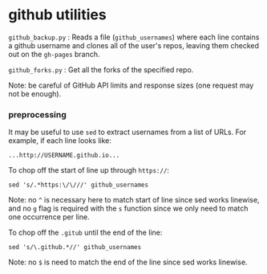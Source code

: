 # github utilities

`github_backup.py`
: Reads a file (`github_usernames`) where each line contains a github username and clones all of the user's repos, leaving them checked out on the `gh-pages` branch.

`github_forks.py`
: Get all the forks of the specified repo.

Note: be careful of GitHub API limits and response sizes (one request may not be enough).

### preprocessing

It may be useful to use `sed` to extract usernames from a list of URLs. For example, if each line looks like:

    ...http://USERNAME.github.io...

To chop off the start of line up through `https://`:

    sed 's/.*https:\/\///' github_usernames

Note: no `^` is necessary here to match start of line since sed works linewise, and no `g` flag is required with the `s` function since we only need to match one occurrence per line. 

To chop off the `.gitub` until the end of the line:

    sed 's/\.github.*//' github_usernames

Note: no `$` is need to match the end of the line since sed works linewise.
